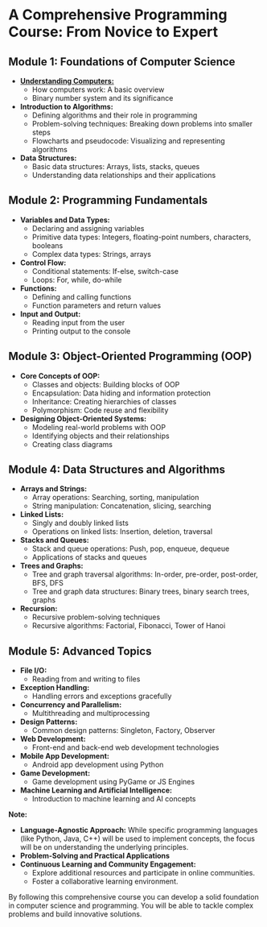 # A Comprehensive Programming Course: From Novice to Expert

## **Module 1: Foundations of Computer Science**

* [**Understanding Computers:**](./UnderstandingComputers.md)
    * How computers work: A basic overview
    * Binary number system and its significance
* **Introduction to Algorithms:**
    * Defining algorithms and their role in programming
    * Problem-solving techniques: Breaking down problems into smaller steps
    * Flowcharts and pseudocode: Visualizing and representing algorithms
* **Data Structures:**
    * Basic data structures: Arrays, lists, stacks, queues
    * Understanding data relationships and their applications

## **Module 2: Programming Fundamentals**

* **Variables and Data Types:**
    * Declaring and assigning variables
    * Primitive data types: Integers, floating-point numbers, characters, booleans
    * Complex data types: Strings, arrays
* **Control Flow:**
    * Conditional statements: If-else, switch-case
    * Loops: For, while, do-while
* **Functions:**
    * Defining and calling functions
    * Function parameters and return values
* **Input and Output:**
    * Reading input from the user
    * Printing output to the console

## **Module 3: Object-Oriented Programming (OOP)**

* **Core Concepts of OOP:**
    * Classes and objects: Building blocks of OOP
    * Encapsulation: Data hiding and information protection
    * Inheritance: Creating hierarchies of classes
    * Polymorphism: Code reuse and flexibility
* **Designing Object-Oriented Systems:**
    * Modeling real-world problems with OOP
    * Identifying objects and their relationships
    * Creating class diagrams

## **Module 4: Data Structures and Algorithms**

* **Arrays and Strings:**
    * Array operations: Searching, sorting, manipulation
    * String manipulation: Concatenation, slicing, searching
* **Linked Lists:**
    * Singly and doubly linked lists
    * Operations on linked lists: Insertion, deletion, traversal
* **Stacks and Queues:**
    * Stack and queue operations: Push, pop, enqueue, dequeue
    * Applications of stacks and queues
* **Trees and Graphs:**
    * Tree and graph traversal algorithms: In-order, pre-order, post-order, BFS, DFS
    * Tree and graph data structures: Binary trees, binary search trees, graphs
* **Recursion:**
    * Recursive problem-solving techniques
    * Recursive algorithms: Factorial, Fibonacci, Tower of Hanoi

## **Module 5: Advanced Topics**

* **File I/O:**
    * Reading from and writing to files
* **Exception Handling:**
    * Handling errors and exceptions gracefully
* **Concurrency and Parallelism:**
    * Multithreading and multiprocessing
* **Design Patterns:**
    * Common design patterns: Singleton, Factory, Observer
* **Web Development:**
    * Front-end and back-end web development technologies
* **Mobile App Development:**
    * Android app development using Python
* **Game Development:**
    * Game development using PyGame or JS Engines
* **Machine Learning and Artificial Intelligence:**
    * Introduction to machine learning and AI concepts

**Note:**

* **Language-Agnostic Approach:** While specific programming languages (like Python, Java, C++) will be used to implement concepts, the focus will be on understanding the underlying principles.
* **Problem-Solving and Practical Applications**
* **Continuous Learning and Community Engagement:**
    * Explore additional resources and participate in online communities. 
    * Foster a collaborative learning environment.

By following this comprehensive course you can develop a solid foundation in computer science and programming. You will be able to tackle complex problems and build innovative solutions.
